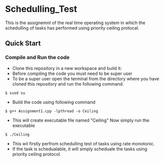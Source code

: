 # Schedulling_Test
This is the assignemnt of the real time operating system in which the schedulling of tasks has performed using priority ceiling protocal.

## Quick Start
### Compile and Run the code
- Clone this repository in a new workspace and build it:
- Before compiling the code you must need to be super user
- To be a super user open the terminal from the directory where you have cloned this repository and run the following command.
```
$ suod su
```
- Build the code using following command
```
$ g++ Assignment1.cpp -lpthread -o Ceiling
```
- This will create executable file named "Ceiling"
Now simply run the executable
```
$ ./Ceiling
```
- This wil firstly perfrom schedulling test of tasks using rate monotonic.
- If the task is schedualable, it will simply scheduale the tasks using priority ceiling protocol.
